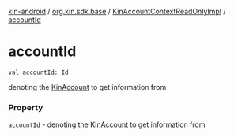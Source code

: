 [kin-android](../../index.md) / [org.kin.sdk.base](../index.md) / [KinAccountContextReadOnlyImpl](index.md) / [accountId](./account-id.md)

# accountId

`val accountId: Id`

denoting the [KinAccount](../../org.kin.sdk.base.models/-kin-account/index.md) to get information from

### Property

`accountId` - denoting the [KinAccount](../../org.kin.sdk.base.models/-kin-account/index.md) to get information from